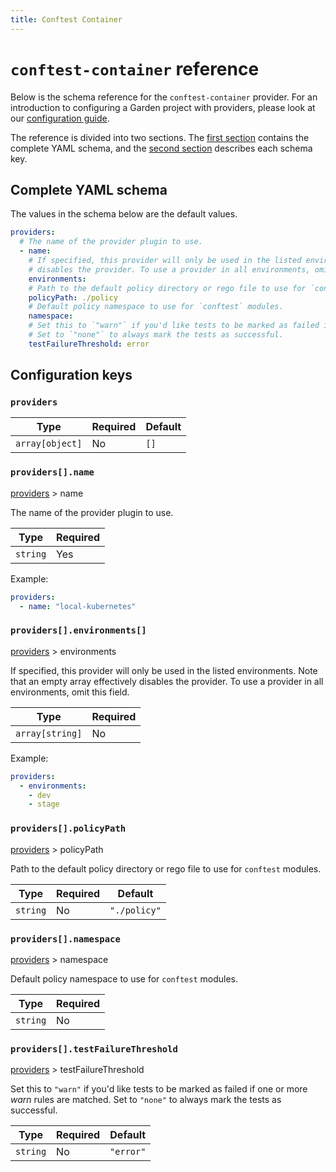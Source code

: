 ```yaml
---
title: Conftest Container
---
```


# `conftest-container` reference

Below is the schema reference for the `conftest-container` provider. For an introduction to configuring a Garden project with providers, please look at our [configuration guide](../../guides/configuration-files.md).

The reference is divided into two sections. The [first section](#complete-yaml-schema) contains the complete YAML schema, and the [second section](#configuration-keys) describes each schema key.

## Complete YAML schema

The values in the schema below are the default values.

```yaml
providers:
  # The name of the provider plugin to use.
  - name:
    # If specified, this provider will only be used in the listed environments. Note that an empty array effectively
    # disables the provider. To use a provider in all environments, omit this field.
    environments:
    # Path to the default policy directory or rego file to use for `conftest` modules.
    policyPath: ./policy
    # Default policy namespace to use for `conftest` modules.
    namespace:
    # Set this to `"warn"` if you'd like tests to be marked as failed if one or more _warn_ rules are matched.
    # Set to `"none"` to always mark the tests as successful.
    testFailureThreshold: error
```
## Configuration keys

### `providers`

| Type            | Required | Default |
| --------------- | -------- | ------- |
| `array[object]` | No       | `[]`    |

### `providers[].name`

[providers](#providers) > name

The name of the provider plugin to use.

| Type     | Required |
| -------- | -------- |
| `string` | Yes      |

Example:

```yaml
providers:
  - name: "local-kubernetes"
```

### `providers[].environments[]`

[providers](#providers) > environments

If specified, this provider will only be used in the listed environments. Note that an empty array effectively disables the provider. To use a provider in all environments, omit this field.

| Type            | Required |
| --------------- | -------- |
| `array[string]` | No       |

Example:

```yaml
providers:
  - environments:
    - dev
    - stage
```

### `providers[].policyPath`

[providers](#providers) > policyPath

Path to the default policy directory or rego file to use for `conftest` modules.

| Type     | Required | Default      |
| -------- | -------- | ------------ |
| `string` | No       | `"./policy"` |

### `providers[].namespace`

[providers](#providers) > namespace

Default policy namespace to use for `conftest` modules.

| Type     | Required |
| -------- | -------- |
| `string` | No       |

### `providers[].testFailureThreshold`

[providers](#providers) > testFailureThreshold

Set this to `"warn"` if you'd like tests to be marked as failed if one or more _warn_ rules are matched.
Set to `"none"` to always mark the tests as successful.

| Type     | Required | Default   |
| -------- | -------- | --------- |
| `string` | No       | `"error"` |

